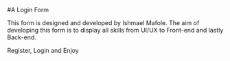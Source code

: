 #A Login Form

This form is designed and developed by Ishmael Mafole.
The aim of developing this form is to display all skills from UI/UX to Front-end and lastly
Back-end.

Register, Login and Enjoy
